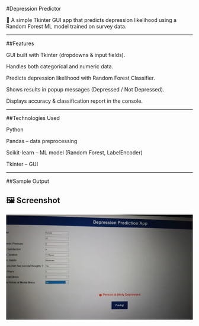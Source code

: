 #Depression Predictor

🔹 A simple Tkinter GUI app that predicts depression likelihood using a Random Forest ML model trained on survey data.


---

##Features

GUI built with Tkinter (dropdowns & input fields).

Handles both categorical and numeric data.

Predicts depression likelihood with Random Forest Classifier.

Shows results in popup messages (Depressed / Not Depressed).

Displays accuracy & classification report in the console.



---

##Technologies Used

Python

Pandas – data preprocessing

Scikit-learn – ML model (Random Forest, LabelEncoder)

Tkinter – GUI


---

##Sample Output
 ## 🖼 Screenshot  
![App Screenshot](./ml.jpeg)
